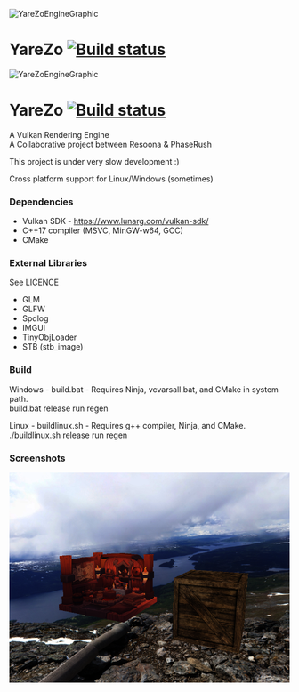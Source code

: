 ![YareZoEngineGraphic](https://i.imgur.com/y3som7P.png)

# YareZo [![Build status](https://ci.appveyor.com/api/projects/status/ibi6um09v5j03068?svg=true)](https://ci.appveyor.com/project/Resoona/yarezo)
![YareZoEngineGraphic](https://i.imgur.com/y3som7P.png)

# YareZo [![Build status](https://ci.appveyor.com/api/projects/status/ibi6um09v5j03068?svg=true)](https://ci.appveyor.com/project/Resoona/yarezo)  
A Vulkan Rendering Engine  
A Collaborative project between Resoona & PhaseRush   

This project is under very slow development :)

Cross platform support for Linux/Windows (sometimes)  

### Dependencies
- Vulkan SDK - https://www.lunarg.com/vulkan-sdk/  
- C++17 compiler (MSVC, MinGW-w64, GCC)  
- CMake  

### External Libraries
See LICENCE
- GLM
- GLFW
- Spdlog
- IMGUI
- TinyObjLoader
- STB (stb_image)

### Build
Windows - build.bat - Requires Ninja, vcvarsall.bat, and CMake in system path.  
build.bat release run regen  
  
Linux - buildlinux.sh - Requires g++ compiler, Ninja, and CMake.  
./buildlinux.sh release run regen  
  
### Screenshots  
![05.23.2020](/Screenshots/05.23.2020-sandbox.png "Multiple models rendered with a skybox pipeline")
